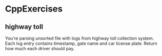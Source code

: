 # CppExercises

## highway toll

You're parsing unsorted file with logs from highway toll collection system.  
Each log entry contains timestamp, gate name and car license plate.
Return how much each driver should pay.

